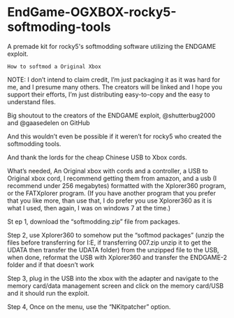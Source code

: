 # EndGame-OGXBOX-rocky5-softmoding-tools
A premade kit for rocky5's softmodding software utilizing the ENDGAME exploit.




	How to softmod a Original Xbox

NOTE: I don’t intend to claim credit, I’m just packaging it as it was hard for me, and I presume many others. The creators will be linked and I hope you support their efforts, I’m just distributing easy-to-copy and the easy to understand files. 

Big shoutout to the creators of the ENDGAME exploit, @shutterbug2000 and @gaasedelen on GitHub

And this wouldn’t even be possible if it weren’t for rocky5 who created the softmodding tools.

And thank the lords for the cheap Chinese USB to Xbox cords.

What’s needed, An Original xbox with cords and a controller, a USB to Original xbox cord, I recommend getting them from amazon, and a usb (I recommend under 256 megabytes) formatted with the Xplorer360 program, or the FATXplorer program. (If you have another program that you prefer that you like more, than use that, I do prefer you use Xplorer360 as it is what I used, then again, I was on windows 7 at the time.)


St ep 1, download the “softmodding.zip” file from packages.


Step 2, use Xplorer360 to somehow put the “softmod packages” (unzip the files before transferring for I:E, if transferring 007.zip unzip it to get the UDATA then transfer the UDATA folder) from the unzipped file to the USB, when done, reformat the USB with Xplorer360 and transfer the ENDGAME-2 folder and if that doesn’t work

Step 3, plug in the USB into the xbox with the adapter and navigate to the memory card/data management screen and click on the memory card/USB and it should run the exploit.

Step 4, Once on the menu, use the “NKitpatcher” option.
